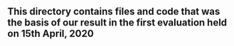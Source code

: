 ## This directory contains files and code that was the basis of our result in the first evaluation held on 15th April, 2020
